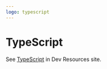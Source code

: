 ```yaml
---
logo: typescript
---
```

# TypeScript

See [TypeScript](https://michaelcurrin.github.io/dev-resources/resources/javascript/typescript/) in Dev Resources site.
